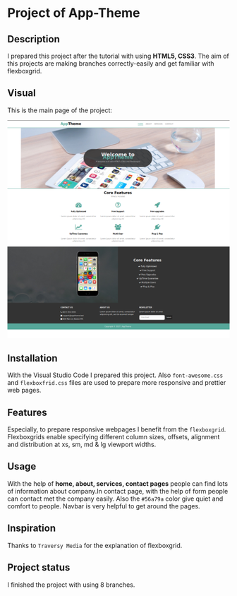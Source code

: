 # Project of App-Theme

## Description
I prepared this project after the tutorial with using **HTML5, CSS3**. The aim of this projects are making branches correctly-easily and get familiar with flexboxgrid. 

## Visual
This is the main page of the project:

![](https://raw.githubusercontent.com/ayseakyol/ayseakyol.github.io/6e4de7a7631977f037695600e69bfda4a6528a71/screenshot/app-theme.png)


## Installation
With the Visual Studio Code I prepared this project. Also `font-awesome.css` and `flexboxfrid.css` files are used to prepare more responsive and prettier web pages.  

## Features
Especially, to prepare responsive webpages I benefit from the `flexboxgrid`. Flexboxgrids enable specifying different column sizes, offsets, alignment and distribution at xs, sm, md & lg viewport widths.

## Usage
With the help of **home, about, services, contact pages** people can find lots of information about company.In contact page, with the help of form people can contact met the company easily.  Also the `#56a79a` color give quiet and comfort to people. Navbar is very helpful to get around the pages. 

## Inspiration
Thanks to `Traversy Media` for the explanation of flexboxgrid. 

## Project status
I finished the project with using 8 branches.



    
    
    
   

